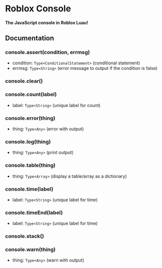 # Roblox Console
#### The JavaScript console in Roblox Luau!

## Documentation

### console.assert(condition, errmsg)
- condition: `Type<ConditionalStatement>` (conditional statement)
- errmsg: `Type<String>` (error message to output if the condition is false)

### console.clear()

### console.count(label)
- label: `Type<String>` (unique label for count)

### console.error(thing)
- thing: `Type<Any>` (error with output)

### console.log(thing)
- thing: `Type<Any>` (print output)

### console.table(thing)
- thing: `Type<Array>` (display a table/array as a dictionary)

### console.time(label)
- label: `Type<String>` (unique label for time)

### console.timeEnd(label)
- label: `Type<String>` (unique label for time)

### console.stack()

### console.warn(thing)
- thing: `Type<Any>` (warn with output)
